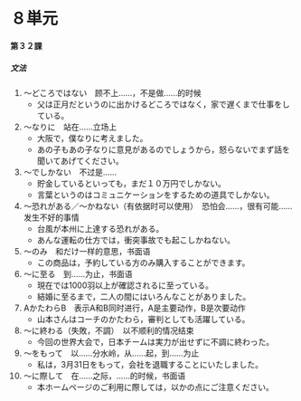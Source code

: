 # ８単元
#### 第３２課
##### 文法
1. ～どころではない　顾不上……，不是做……的时候
	- 父は正月だというのに出かけるどころではなく，家で遅くまで仕事をしている。
1. ～なりに　站在……立场上
	- 大阪で，僕なりに考えました。
	- あの子もあの子なりに意見があるのでしょうから，怒らないでまず話を聞いてあげてください。
1. ～でしかない　不过是……
	- 貯金しているといっても，まだ１０万円でしかない。
	- 言葉というのはコミュニケーションをするための道具でしかない。
1. ～恐れがある／～かねない（有依据时可以使用）　恐怕会……，很有可能……发生不好的事情
	- 台風が本州に上達する恐れがある。
	- あんな運転の仕方では，衝突事故でも起こしかねない。
1. ～のみ　和だけ一样的意思，书面语
	- この商品は，予約している方のみ購入することができます。
1. ～に至る　到……为止，书面语
	- 現在では1000羽以上が確認されるに至っている。
	- 結婚に至るまで，二人の間にはいろんなことがありました。
1. AかたわらB　表示A和B同时进行，A是主要动作，B是次要动作
	- 山本さんはコーチのかたわら，審判としても活躍している。
1. ～に終わる（失敗，不調）　以不顺利的情况结束
	- 今回の世界大会で，日本チームは実力が出せずに不調に終わった。
1. ～をもって　以……分水岭，从……起，到……为止
	- 私は，3月31日をもって，会社を退職することにいたしました。
1. ～に際して　在……之际，……的时候，书面语
	- 本ホームページのご利用に際しては，以かの点にご注意ください。